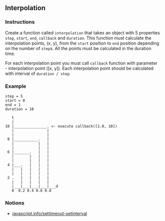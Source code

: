 ## Interpolation

### Instructions

Create a function called `interpolation` that takes an object with 5 properties
`step`, `start`, `end`, `callback` and `duration`.
This function must calculate the interpolation points, (x, y),
from the `start` position to `end` position depending on the number of `step`s.
All the points must be calculated in the duration time.

For each interpolation point you must call `callback` function with parameter - interpolation point ([x, y]).
Each interpolation point should be calculated with interval of `duration / step`.

### Example

```
step = 5
start = 0
end = 1
duration = 10

   t
   |
10 |_______________. <- execute callback([1.0, 10])
   |               |
   |               |
 8 |___________.   |
   |           |   |
   |           |   |
 6 |_______.   |   |
   |       |   |   |
   |       |   |   |
 4 |___.   |   |   |
   |   |   |   |   |
   |   |   |   |   |
 2 .   |   |   |   |
   |   |   |   |   |
   |___|___|___|___|___d
   0  0.2 0.4 0.6 0.8
```

### Notions

- [javascript.info/settimeout-setinterval](https://javascript.info/settimeout-setinterval)
